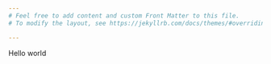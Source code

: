 ```yaml
---
# Feel free to add content and custom Front Matter to this file.
# To modify the layout, see https://jekyllrb.com/docs/themes/#overriding-theme-defaults

---
```

Hello world